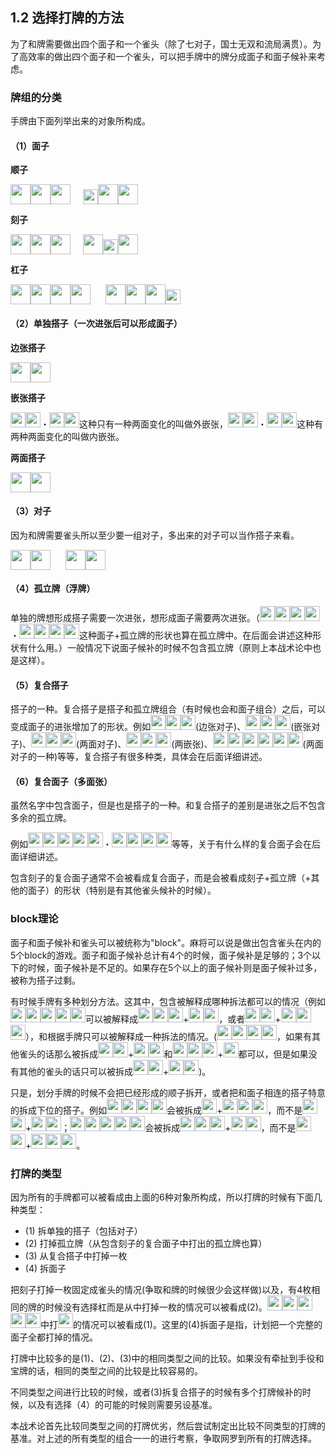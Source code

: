 
## 1.2 选择打牌的方法

为了和牌需要做出四个面子和一个雀头（除了七对子，国士无双和流局满贯）。为了高效率的做出四个面子和一个雀头，可以把手牌中的牌分成面子和面子候补来考虑。

### 牌组的分类

手牌由下面列举出来的对象所构成。

#### （1）面子

**顺子**

<img src='https://raw.githubusercontent.com/matsumatsu233/mahjong-pai-converter/master/sources/mj-tactics/1m.gif' height='32px'><img src='https://raw.githubusercontent.com/matsumatsu233/mahjong-pai-converter/master/sources/mj-tactics/2m.gif' height='32px'><img src='https://raw.githubusercontent.com/matsumatsu233/mahjong-pai-converter/master/sources/mj-tactics/3m.gif' height='32px'><span style="margin-right:20px"></span><img src='https://raw.githubusercontent.com/matsumatsu233/mahjong-pai-converter/master/sources/mj-tactics/l3m.gif' height='24px'><img src='https://raw.githubusercontent.com/matsumatsu233/mahjong-pai-converter/master/sources/mj-tactics/4m.gif' height='32px'><img src='https://raw.githubusercontent.com/matsumatsu233/mahjong-pai-converter/master/sources/mj-tactics/5m.gif' height='32px'>

**刻子**

<img src='https://raw.githubusercontent.com/matsumatsu233/mahjong-pai-converter/master/sources/mj-tactics/8p.gif' height='32px'><img src='https://raw.githubusercontent.com/matsumatsu233/mahjong-pai-converter/master/sources/mj-tactics/8p.gif' height='32px'><img src='https://raw.githubusercontent.com/matsumatsu233/mahjong-pai-converter/master/sources/mj-tactics/8p.gif' height='32px'><span style="margin-right:20px"></span><img src='https://raw.githubusercontent.com/matsumatsu233/mahjong-pai-converter/master/sources/mj-tactics/5z.gif' height='32px'><img src='https://raw.githubusercontent.com/matsumatsu233/mahjong-pai-converter/master/sources/mj-tactics/r5z.gif' height='24px'><img src='https://raw.githubusercontent.com/matsumatsu233/mahjong-pai-converter/master/sources/mj-tactics/5z.gif' height='32px'>

**杠子**

<img src='https://raw.githubusercontent.com/matsumatsu233/mahjong-pai-converter/master/sources/mj-tactics/ura.gif' height='32px'><img src='https://raw.githubusercontent.com/matsumatsu233/mahjong-pai-converter/master/sources/mj-tactics/2s.gif' height='32px'><img src='https://raw.githubusercontent.com/matsumatsu233/mahjong-pai-converter/master/sources/mj-tactics/2s.gif' height='32px'><img src='https://raw.githubusercontent.com/matsumatsu233/mahjong-pai-converter/master/sources/mj-tactics/ura.gif' height='32px'><span style='margin-right:24px'></span><img src='https://raw.githubusercontent.com/matsumatsu233/mahjong-pai-converter/master/sources/mj-tactics/3z.gif' height='32px'><img src='https://raw.githubusercontent.com/matsumatsu233/mahjong-pai-converter/master/sources/mj-tactics/3z.gif' height='32px'><img src='https://raw.githubusercontent.com/matsumatsu233/mahjong-pai-converter/master/sources/mj-tactics/3z.gif' height='32px'><img src='https://raw.githubusercontent.com/matsumatsu233/mahjong-pai-converter/master/sources/mj-tactics/l3z.gif' height='24px'>

#### （2）单独搭子（一次进张后可以形成面子）
**边张搭子**

<img src='https://raw.githubusercontent.com/matsumatsu233/mahjong-pai-converter/master/sources/mj-tactics/1m.gif' height='32px'><img src='https://raw.githubusercontent.com/matsumatsu233/mahjong-pai-converter/master/sources/mj-tactics/2m.gif' height='32px'>

**嵌张搭子**

<img src='https://raw.githubusercontent.com/matsumatsu233/mahjong-pai-converter/master/sources/mj-tactics/1p.gif' height='24px'><img src='https://raw.githubusercontent.com/matsumatsu233/mahjong-pai-converter/master/sources/mj-tactics/3p.gif' height='24px'>・<img src='https://raw.githubusercontent.com/matsumatsu233/mahjong-pai-converter/master/sources/mj-tactics/2p.gif' height='24px'><img src='https://raw.githubusercontent.com/matsumatsu233/mahjong-pai-converter/master/sources/mj-tactics/4p.gif' height='24px'>这种只有一种两面变化的叫做外嵌张，<img src='https://raw.githubusercontent.com/matsumatsu233/mahjong-pai-converter/master/sources/mj-tactics/3p.gif' height='24px'><img src='https://raw.githubusercontent.com/matsumatsu233/mahjong-pai-converter/master/sources/mj-tactics/5p.gif' height='24px'>・<img src='https://raw.githubusercontent.com/matsumatsu233/mahjong-pai-converter/master/sources/mj-tactics/4p.gif' height='24px'><img src='https://raw.githubusercontent.com/matsumatsu233/mahjong-pai-converter/master/sources/mj-tactics/6p.gif' height='24px'>这种有两种两面变化的叫做内嵌张。

**两面搭子**

<img src='https://raw.githubusercontent.com/matsumatsu233/mahjong-pai-converter/master/sources/mj-tactics/2s.gif' height='32px'><img src='https://raw.githubusercontent.com/matsumatsu233/mahjong-pai-converter/master/sources/mj-tactics/3s.gif' height='32px'>

#### （3）对子
因为和牌需要雀头所以至少要一组对子，多出来的对子可以当作搭子来看。

<img src='https://raw.githubusercontent.com/matsumatsu233/mahjong-pai-converter/master/sources/mj-tactics/4m.gif' height='32px'><img src='https://raw.githubusercontent.com/matsumatsu233/mahjong-pai-converter/master/sources/mj-tactics/4m.gif' height='32px'><span style='margin-right:24px'></span><img src='https://raw.githubusercontent.com/matsumatsu233/mahjong-pai-converter/master/sources/mj-tactics/1z.gif' height='32px'><img src='https://raw.githubusercontent.com/matsumatsu233/mahjong-pai-converter/master/sources/mj-tactics/1z.gif' height='32px'>

#### （4）孤立牌（浮牌）
单独的牌想形成搭子需要一次进张，想形成面子需要两次进张。（<img src='https://raw.githubusercontent.com/matsumatsu233/mahjong-pai-converter/master/sources/mj-tactics/2m.gif' height='24px'><img src='https://raw.githubusercontent.com/matsumatsu233/mahjong-pai-converter/master/sources/mj-tactics/3m.gif' height='24px'><img src='https://raw.githubusercontent.com/matsumatsu233/mahjong-pai-converter/master/sources/mj-tactics/4m.gif' height='24px'><img src='https://raw.githubusercontent.com/matsumatsu233/mahjong-pai-converter/master/sources/mj-tactics/5m.gif' height='24px'>・<img src='https://raw.githubusercontent.com/matsumatsu233/mahjong-pai-converter/master/sources/mj-tactics/3m.gif' height='24px'><img src='https://raw.githubusercontent.com/matsumatsu233/mahjong-pai-converter/master/sources/mj-tactics/4m.gif' height='24px'><img src='https://raw.githubusercontent.com/matsumatsu233/mahjong-pai-converter/master/sources/mj-tactics/5m.gif' height='24px'><img src='https://raw.githubusercontent.com/matsumatsu233/mahjong-pai-converter/master/sources/mj-tactics/6m.gif' height='24px'>这种面子+孤立牌的形状也算在孤立牌中。在后面会讲述这种形状有什么用。）一般情况下说面子候补的时候不包含孤立牌（原则上本战术论中也是这样）。

#### （5）复合搭子
搭子的一种。复合搭子是搭子和孤立牌组合（有时候也会和面子组合）之后，可以变成面子的进张增加了的形状。例如<img src='https://raw.githubusercontent.com/matsumatsu233/mahjong-pai-converter/master/sources/mj-tactics/1m.gif' height='24px'><img src='https://raw.githubusercontent.com/matsumatsu233/mahjong-pai-converter/master/sources/mj-tactics/1m.gif' height='24px'><img src='https://raw.githubusercontent.com/matsumatsu233/mahjong-pai-converter/master/sources/mj-tactics/2m.gif' height='24px'>(边张对子)、<img src='https://raw.githubusercontent.com/matsumatsu233/mahjong-pai-converter/master/sources/mj-tactics/1m.gif' height='24px'><img src='https://raw.githubusercontent.com/matsumatsu233/mahjong-pai-converter/master/sources/mj-tactics/3m.gif' height='24px'><img src='https://raw.githubusercontent.com/matsumatsu233/mahjong-pai-converter/master/sources/mj-tactics/3m.gif' height='24px'>(嵌张对子)、<img src='https://raw.githubusercontent.com/matsumatsu233/mahjong-pai-converter/master/sources/mj-tactics/3m.gif' height='24px'><img src='https://raw.githubusercontent.com/matsumatsu233/mahjong-pai-converter/master/sources/mj-tactics/3m.gif' height='24px'><img src='https://raw.githubusercontent.com/matsumatsu233/mahjong-pai-converter/master/sources/mj-tactics/4m.gif' height='24px'>(两面对子)、<img src='https://raw.githubusercontent.com/matsumatsu233/mahjong-pai-converter/master/sources/mj-tactics/3m.gif' height='24px'><img src='https://raw.githubusercontent.com/matsumatsu233/mahjong-pai-converter/master/sources/mj-tactics/5m.gif' height='24px'><img src='https://raw.githubusercontent.com/matsumatsu233/mahjong-pai-converter/master/sources/mj-tactics/7m.gif' height='24px'>(两嵌张)、<img src='https://raw.githubusercontent.com/matsumatsu233/mahjong-pai-converter/master/sources/mj-tactics/3m.gif' height='24px'><img src='https://raw.githubusercontent.com/matsumatsu233/mahjong-pai-converter/master/sources/mj-tactics/3m.gif' height='24px'><img src='https://raw.githubusercontent.com/matsumatsu233/mahjong-pai-converter/master/sources/mj-tactics/3m.gif' height='24px'><img src='https://raw.githubusercontent.com/matsumatsu233/mahjong-pai-converter/master/sources/mj-tactics/4m.gif' height='24px'><img src='https://raw.githubusercontent.com/matsumatsu233/mahjong-pai-converter/master/sources/mj-tactics/4m.gif' height='24px'><img src='https://raw.githubusercontent.com/matsumatsu233/mahjong-pai-converter/master/sources/mj-tactics/5m.gif' height='24px'>(两面对子的一种)等等，复合搭子有很多种类，具体会在后面详细讲述。

#### （6）复合面子（多面张）
虽然名字中包含面子，但是也是搭子的一种。和复合搭子的差别是进张之后不包含多余的孤立牌。

例如<img src='https://raw.githubusercontent.com/matsumatsu233/mahjong-pai-converter/master/sources/mj-tactics/3p.gif' height='24px'><img src='https://raw.githubusercontent.com/matsumatsu233/mahjong-pai-converter/master/sources/mj-tactics/4p.gif' height='24px'><img src='https://raw.githubusercontent.com/matsumatsu233/mahjong-pai-converter/master/sources/mj-tactics/5p.gif' height='24px'><img src='https://raw.githubusercontent.com/matsumatsu233/mahjong-pai-converter/master/sources/mj-tactics/6p.gif' height='24px'><img src='https://raw.githubusercontent.com/matsumatsu233/mahjong-pai-converter/master/sources/mj-tactics/7p.gif' height='24px'>・<img src='https://raw.githubusercontent.com/matsumatsu233/mahjong-pai-converter/master/sources/mj-tactics/3p.gif' height='24px'><img src='https://raw.githubusercontent.com/matsumatsu233/mahjong-pai-converter/master/sources/mj-tactics/3p.gif' height='24px'><img src='https://raw.githubusercontent.com/matsumatsu233/mahjong-pai-converter/master/sources/mj-tactics/3p.gif' height='24px'><img src='https://raw.githubusercontent.com/matsumatsu233/mahjong-pai-converter/master/sources/mj-tactics/4p.gif' height='24px'>等等，关于有什么样的复合面子会在后面详细讲述。

包含刻子的复合面子通常不会被看成复合面子，而是会被看成刻子+孤立牌（+其他的面子）的形状（特别是有其他雀头候补的时候）。

### block理论
面子和面子候补和雀头可以被统称为"block"。麻将可以说是做出包含雀头在内的5个block的游戏。面子和面子候补总计有4个的时候，面子候补是足够的；3个以下的时候，面子候补是不足的。如果存在5个以上的面子候补则是面子候补过多，被称为搭子过剩。

有时候手牌有多种划分方法。这其中，包含被解释成哪种拆法都可以的情况（例如<img src='https://raw.githubusercontent.com/matsumatsu233/mahjong-pai-converter/master/sources/mj-tactics/1m.gif' height='24px'><img src='https://raw.githubusercontent.com/matsumatsu233/mahjong-pai-converter/master/sources/mj-tactics/3m.gif' height='24px'><img src='https://raw.githubusercontent.com/matsumatsu233/mahjong-pai-converter/master/sources/mj-tactics/5m.gif' height='24px'><img src='https://raw.githubusercontent.com/matsumatsu233/mahjong-pai-converter/master/sources/mj-tactics/7m.gif' height='24px'><img src='https://raw.githubusercontent.com/matsumatsu233/mahjong-pai-converter/master/sources/mj-tactics/9m.gif' height='24px'>可以被解释成<img src='https://raw.githubusercontent.com/matsumatsu233/mahjong-pai-converter/master/sources/mj-tactics/1m.gif' height='24px'><img src='https://raw.githubusercontent.com/matsumatsu233/mahjong-pai-converter/master/sources/mj-tactics/3m.gif' height='24px'><img src='https://raw.githubusercontent.com/matsumatsu233/mahjong-pai-converter/master/sources/mj-tactics/5m.gif' height='24px'>+<img src='https://raw.githubusercontent.com/matsumatsu233/mahjong-pai-converter/master/sources/mj-tactics/7m.gif' height='24px'><img src='https://raw.githubusercontent.com/matsumatsu233/mahjong-pai-converter/master/sources/mj-tactics/9m.gif' height='24px'>，或者<img src='https://raw.githubusercontent.com/matsumatsu233/mahjong-pai-converter/master/sources/mj-tactics/1m.gif' height='24px'><img src='https://raw.githubusercontent.com/matsumatsu233/mahjong-pai-converter/master/sources/mj-tactics/3m.gif' height='24px'>+<img src='https://raw.githubusercontent.com/matsumatsu233/mahjong-pai-converter/master/sources/mj-tactics/5m.gif' height='24px'><img src='https://raw.githubusercontent.com/matsumatsu233/mahjong-pai-converter/master/sources/mj-tactics/7m.gif' height='24px'><img src='https://raw.githubusercontent.com/matsumatsu233/mahjong-pai-converter/master/sources/mj-tactics/9m.gif' height='24px'>），和根据手牌只可以被解释成一种拆法的情况。(<img src='https://raw.githubusercontent.com/matsumatsu233/mahjong-pai-converter/master/sources/mj-tactics/3p.gif' height='24px'><img src='https://raw.githubusercontent.com/matsumatsu233/mahjong-pai-converter/master/sources/mj-tactics/3p.gif' height='24px'><img src='https://raw.githubusercontent.com/matsumatsu233/mahjong-pai-converter/master/sources/mj-tactics/5p.gif' height='24px'><img src='https://raw.githubusercontent.com/matsumatsu233/mahjong-pai-converter/master/sources/mj-tactics/7p.gif' height='24px'>，如果有其他雀头的话那么被拆成<img src='https://raw.githubusercontent.com/matsumatsu233/mahjong-pai-converter/master/sources/mj-tactics/3p.gif' height='24px'><img src='https://raw.githubusercontent.com/matsumatsu233/mahjong-pai-converter/master/sources/mj-tactics/3p.gif' height='24px'>+<img src='https://raw.githubusercontent.com/matsumatsu233/mahjong-pai-converter/master/sources/mj-tactics/5p.gif' height='24px'><img src='https://raw.githubusercontent.com/matsumatsu233/mahjong-pai-converter/master/sources/mj-tactics/7p.gif' height='24px'>和<img src='https://raw.githubusercontent.com/matsumatsu233/mahjong-pai-converter/master/sources/mj-tactics/3p.gif' height='24px'><img src='https://raw.githubusercontent.com/matsumatsu233/mahjong-pai-converter/master/sources/mj-tactics/3p.gif' height='24px'><img src='https://raw.githubusercontent.com/matsumatsu233/mahjong-pai-converter/master/sources/mj-tactics/5p.gif' height='24px'>+<img src='https://raw.githubusercontent.com/matsumatsu233/mahjong-pai-converter/master/sources/mj-tactics/7p.gif' height='24px'>都可以，但是如果没有其他的雀头的话只可以被拆成<img src='https://raw.githubusercontent.com/matsumatsu233/mahjong-pai-converter/master/sources/mj-tactics/3p.gif' height='24px'><img src='https://raw.githubusercontent.com/matsumatsu233/mahjong-pai-converter/master/sources/mj-tactics/3p.gif' height='24px'>+<img src='https://raw.githubusercontent.com/matsumatsu233/mahjong-pai-converter/master/sources/mj-tactics/5p.gif' height='24px'><img src='https://raw.githubusercontent.com/matsumatsu233/mahjong-pai-converter/master/sources/mj-tactics/7p.gif' height='24px'>)。

只是，划分手牌的时候不会把已经形成的顺子拆开，或者把和面子相连的搭子特意的拆成下位的搭子。例如<img src='https://raw.githubusercontent.com/matsumatsu233/mahjong-pai-converter/master/sources/mj-tactics/2s.gif' height='24px'><img src='https://raw.githubusercontent.com/matsumatsu233/mahjong-pai-converter/master/sources/mj-tactics/4s.gif' height='24px'><img src='https://raw.githubusercontent.com/matsumatsu233/mahjong-pai-converter/master/sources/mj-tactics/5s.gif' height='24px'><img src='https://raw.githubusercontent.com/matsumatsu233/mahjong-pai-converter/master/sources/mj-tactics/6s.gif' height='24px'>会被拆成<img src='https://raw.githubusercontent.com/matsumatsu233/mahjong-pai-converter/master/sources/mj-tactics/2s.gif' height='24px'>+<img src='https://raw.githubusercontent.com/matsumatsu233/mahjong-pai-converter/master/sources/mj-tactics/4s.gif' height='24px'><img src='https://raw.githubusercontent.com/matsumatsu233/mahjong-pai-converter/master/sources/mj-tactics/5s.gif' height='24px'><img src='https://raw.githubusercontent.com/matsumatsu233/mahjong-pai-converter/master/sources/mj-tactics/6s.gif' height='24px'>，而不是<img src='https://raw.githubusercontent.com/matsumatsu233/mahjong-pai-converter/master/sources/mj-tactics/2s.gif' height='24px'><img src='https://raw.githubusercontent.com/matsumatsu233/mahjong-pai-converter/master/sources/mj-tactics/4s.gif' height='24px'>+<img src='https://raw.githubusercontent.com/matsumatsu233/mahjong-pai-converter/master/sources/mj-tactics/5s.gif' height='24px'><img src='https://raw.githubusercontent.com/matsumatsu233/mahjong-pai-converter/master/sources/mj-tactics/6s.gif' height='24px'>；<img src='https://raw.githubusercontent.com/matsumatsu233/mahjong-pai-converter/master/sources/mj-tactics/1s.gif' height='24px'><img src='https://raw.githubusercontent.com/matsumatsu233/mahjong-pai-converter/master/sources/mj-tactics/2s.gif' height='24px'><img src='https://raw.githubusercontent.com/matsumatsu233/mahjong-pai-converter/master/sources/mj-tactics/3s.gif' height='24px'><img src='https://raw.githubusercontent.com/matsumatsu233/mahjong-pai-converter/master/sources/mj-tactics/4s.gif' height='24px'><img src='https://raw.githubusercontent.com/matsumatsu233/mahjong-pai-converter/master/sources/mj-tactics/5s.gif' height='24px'>会被拆成<img src='https://raw.githubusercontent.com/matsumatsu233/mahjong-pai-converter/master/sources/mj-tactics/1s.gif' height='24px'><img src='https://raw.githubusercontent.com/matsumatsu233/mahjong-pai-converter/master/sources/mj-tactics/2s.gif' height='24px'><img src='https://raw.githubusercontent.com/matsumatsu233/mahjong-pai-converter/master/sources/mj-tactics/3s.gif' height='24px'>+<img src='https://raw.githubusercontent.com/matsumatsu233/mahjong-pai-converter/master/sources/mj-tactics/4s.gif' height='24px'><img src='https://raw.githubusercontent.com/matsumatsu233/mahjong-pai-converter/master/sources/mj-tactics/5s.gif' height='24px'>，而不是<img src='https://raw.githubusercontent.com/matsumatsu233/mahjong-pai-converter/master/sources/mj-tactics/1s.gif' height='24px'><img src='https://raw.githubusercontent.com/matsumatsu233/mahjong-pai-converter/master/sources/mj-tactics/2s.gif' height='24px'>+<img src='https://raw.githubusercontent.com/matsumatsu233/mahjong-pai-converter/master/sources/mj-tactics/3s.gif' height='24px'><img src='https://raw.githubusercontent.com/matsumatsu233/mahjong-pai-converter/master/sources/mj-tactics/4s.gif' height='24px'><img src='https://raw.githubusercontent.com/matsumatsu233/mahjong-pai-converter/master/sources/mj-tactics/5s.gif' height='24px'>。

### 打牌的类型

因为所有的手牌都可以被看成由上面的6种对象所构成，所以打牌的时候有下面几种类型：

* (1) 拆单独的搭子（包括对子）
* (2) 打掉孤立牌（从包含刻子的复合面子中打出的孤立牌也算）
* (3) 从复合搭子中打掉一枚
* (4) 拆面子

把刻子打掉一枚固定成雀头的情况(争取和牌的时候很少会这样做)以及，有4枚相同的牌的时候没有选择杠而是从中打掉一枚的情况可以被看成(2)。<img src='https://raw.githubusercontent.com/matsumatsu233/mahjong-pai-converter/master/sources/mj-tactics/6m.gif' height='24px'><img src='https://raw.githubusercontent.com/matsumatsu233/mahjong-pai-converter/master/sources/mj-tactics/6m.gif' height='24px'><img src='https://raw.githubusercontent.com/matsumatsu233/mahjong-pai-converter/master/sources/mj-tactics/7m.gif' height='24px'><img src='https://raw.githubusercontent.com/matsumatsu233/mahjong-pai-converter/master/sources/mj-tactics/8m.gif' height='24px'><img src='https://raw.githubusercontent.com/matsumatsu233/mahjong-pai-converter/master/sources/mj-tactics/9m.gif' height='24px'>中打<img src='https://raw.githubusercontent.com/matsumatsu233/mahjong-pai-converter/master/sources/mj-tactics/9m.gif' height='24px'>的情况可以被看成(1)。这里的(4)拆面子是指，计划把一个完整的面子全都打掉的情况。

打牌中比较多的是(1)、(2)、(3)中的相同类型之间的比较。如果没有牵扯到手役和宝牌的话，相同的类型之间的比较是比较容易的。

不同类型之间进行比较的时候，或者(3)拆复合搭子的时候有多个打牌候补的时候，以及有选择（4）的可能的时候则需要另设基准。

本战术论首先比较同类型之间的打牌优劣，然后尝试制定出比较不同类型的打牌的基准。对上述的所有类型的组合一一的进行考察，争取网罗到所有的打牌选择。